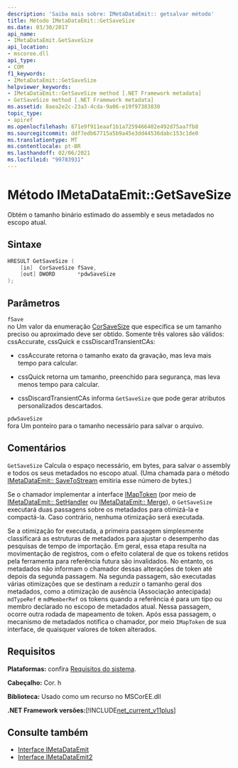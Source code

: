 ```yaml
---
description: 'Saiba mais sobre: IMetaDataEmit:: getsalvar método'
title: Método IMetaDataEmit::GetSaveSize
ms.date: 03/30/2017
api_name:
- IMetaDataEmit.GetSaveSize
api_location:
- mscoree.dll
api_type:
- COM
f1_keywords:
- IMetaDataEmit::GetSaveSize
helpviewer_keywords:
- IMetaDataEmit::GetSaveSize method [.NET Framework metadata]
- GetSaveSize method [.NET Framework metadata]
ms.assetid: 8aea2e2c-23a3-4cda-9a06-e19f97383830
topic_type:
- apiref
ms.openlocfilehash: 871e9f911eaaf1b1a7259466402e492d75aa7fb8
ms.sourcegitcommit: ddf7edb67715a5b9a45e3dd44536dabc153c1de0
ms.translationtype: MT
ms.contentlocale: pt-BR
ms.lasthandoff: 02/06/2021
ms.locfileid: "99783931"
---
```

# <a name="imetadataemitgetsavesize-method"></a>Método IMetaDataEmit::GetSaveSize

Obtém o tamanho binário estimado do assembly e seus metadados no escopo atual.  
  
## <a name="syntax"></a>Sintaxe  
  
```cpp  
HRESULT GetSaveSize (  
    [in]  CorSaveSize fSave,  
    [out] DWORD       *pdwSaveSize  
);  
```  
  
## <a name="parameters"></a>Parâmetros  

 `fSave`  
 no Um valor da enumeração [CorSaveSize](corsavesize-enumeration.md) que especifica se um tamanho preciso ou aproximado deve ser obtido. Somente três valores são válidos: cssAccurate, cssQuick e cssDiscardTransientCAs:  
  
- cssAccurate retorna o tamanho exato da gravação, mas leva mais tempo para calcular.  
  
- cssQuick retorna um tamanho, preenchido para segurança, mas leva menos tempo para calcular.  
  
- cssDiscardTransientCAs informa `GetSaveSize` que pode gerar atributos personalizados descartados.  
  
 `pdwSaveSize`  
 fora Um ponteiro para o tamanho necessário para salvar o arquivo.  
  
## <a name="remarks"></a>Comentários  

 `GetSaveSize` Calcula o espaço necessário, em bytes, para salvar o assembly e todos os seus metadados no escopo atual. (Uma chamada para o método [IMetaDataEmit:: SaveToStream](imetadataemit-savetostream-method.md) emitiria esse número de bytes.)  
  
 Se o chamador implementar a interface [IMapToken](imaptoken-interface.md) (por meio de [IMetaDataEmit:: SetHandler](imetadataemit-sethandler-method.md) ou [IMetaDataEmit:: Merge](imetadataemit-merge-method.md)), o `GetSaveSize` executará duas passagens sobre os metadados para otimizá-la e compactá-la. Caso contrário, nenhuma otimização será executada.  
  
 Se a otimização for executada, a primeira passagem simplesmente classificará as estruturas de metadados para ajustar o desempenho das pesquisas de tempo de importação. Em geral, essa etapa resulta na movimentação de registros, com o efeito colateral de que os tokens retidos pela ferramenta para referência futura são invalidados. No entanto, os metadados não informam o chamador dessas alterações de token até depois da segunda passagem. Na segunda passagem, são executadas várias otimizações que se destinam a reduzir o tamanho geral dos metadados, como a otimização de ausência (Associação antecipada) `mdTypeRef` e `mdMemberRef` os tokens quando a referência é para um tipo ou membro declarado no escopo de metadados atual. Nessa passagem, ocorre outra rodada de mapeamento de token. Após essa passagem, o mecanismo de metadados notifica o chamador, por meio `IMapToken` de sua interface, de quaisquer valores de token alterados.  
  
## <a name="requirements"></a>Requisitos  

 **Plataformas:** confira [Requisitos do sistema](../../get-started/system-requirements.md).  
  
 **Cabeçalho:** Cor. h  
  
 **Biblioteca:** Usado como um recurso no MSCorEE.dll  
  
 **.NET Framework versões:**[!INCLUDE[net_current_v11plus](../../../../includes/net-current-v11plus-md.md)]  
  
## <a name="see-also"></a>Consulte também

- [Interface IMetaDataEmit](imetadataemit-interface.md)
- [Interface IMetaDataEmit2](imetadataemit2-interface.md)
